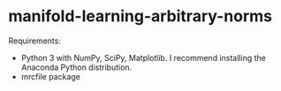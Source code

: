 # manifold-learning-arbitrary-norms

Requirements:
* Python 3 with NumPy, SciPy, Matplotlib. I recommend installing the Anaconda Python distribution.
* mrcfile package


